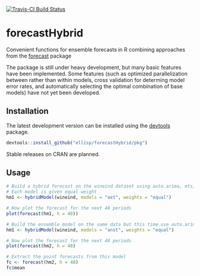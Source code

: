 [![Travis-CI Build Status](https://travis-ci.org/ellisp/forecastHybrid.svg?branch=master)](https://travis-ci.org/ellisp/forecastHybrid)

# forecastHybrid
Convenient functions for ensemble forecasts in R combining approaches from the [forecast](https://github.com/robjhyndman/forecast) package

The package is still under heavy development, but many basic features have been implemented. Some features (such as optimized parallelization between rather than within models, cross validation for determing model error rates, and automatically selecting the optimal combination of base models) have not yet been developed.

## Installation

The latest development version can be installed using the [devtools](https://cran.r-project.org/web/packages/devtools/index.html) package.
```r
devtools::install_github("ellisp/forecastHybrid/pkg")
```
Stable releases on CRAN are planned.


## Usage


```r
# Build a hybrid forecast on the wineind dataset using auto.arima, ets, and tbats models.
# Each model is given equal weight
hm1 <- hybridModel(wineind, models = "aet", weights = "equal")

# Now plot the forecast for the next 48 periods
plot(forecast(hm1, h = 48))

# Build the ensemble model on the same data but this time use auto.arima, nnetar, stlm, and tbats models.
hm1 <- hybridModel(wineind, models = "anst", weights = "equal")

# Now plot the forecast for the next 48 periods
plot(forecast(hm2, h = 48)

# Extract the point forecasts from this model
fc <- forecast(hm2, h = 48)
fc$mean

```

